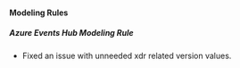 
#### Modeling Rules
##### Azure Events Hub Modeling Rule
- Fixed an issue with unneeded xdr related version values.

